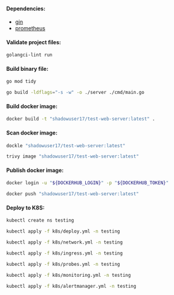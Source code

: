 #### Dependencies:
- [gin](https://github.com/gin-gonic/gin/tree/v1.9.1)
- [prometheus](https://github.com/prometheus/client_golang/tree/v1.19.0)

#### Validate project files:
```bash
golangci-lint run
```

#### Build binary file:
```bash
go mod tidy
```
```bash
go build -ldflags="-s -w" -o ./server ./cmd/main.go
```

#### Build docker image:
```bash
docker build -t "shadowuser17/test-web-server:latest" .
```

#### Scan docker image:
```bash
dockle "shadowuser17/test-web-server:latest"
```
```bash
trivy image "shadowuser17/test-web-server:latest"
```

#### Publish docker image:
```bash
docker login -u "${DOCKERHUB_LOGIN}" -p "${DOCKERHUB_TOKEN}"
```
```bash
docker push "shadowuser17/test-web-server:latest"
```

#### Deploy to K8S:
```bash
kubectl create ns testing
```
```bash
kubectl apply -f k8s/deploy.yml -n testing
```
```bash
kubectl apply -f k8s/network.yml -n testing
```
```bash
kubectl apply -f k8s/ingress.yml -n testing
```
```bash
kubectl apply -f k8s/probes.yml -n testing
```
```bash
kubectl apply -f k8s/monitoring.yml -n testing
```
```bash
kubectl apply -f k8s/alertmanager.yml -n testing
```
